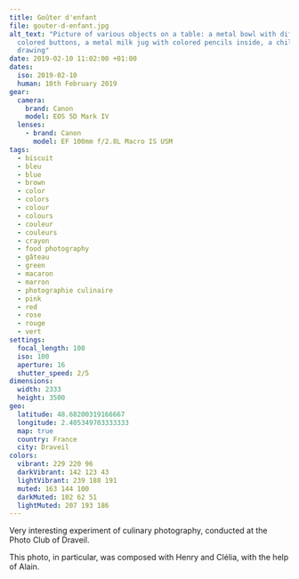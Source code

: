 ```yaml
---
title: Goûter d'enfant
file: gouter-d-enfant.jpg
alt_text: "Picture of various objects on a table: a metal bowl with different
  colored buttons, a metal milk jug with colored pencils inside, a child's
  drawing"
date: 2019-02-10 11:02:00 +01:00
dates:
  iso: 2019-02-10
  human: 10th February 2019
gear:
  camera:
    brand: Canon
    model: EOS 5D Mark IV
  lenses:
    - brand: Canon
      model: EF 100mm f/2.8L Macro IS USM
tags:
  - biscuit
  - bleu
  - blue
  - brown
  - color
  - colors
  - colour
  - colours
  - couleur
  - couleurs
  - crayon
  - food photography
  - gâteau
  - green
  - macaron
  - marron
  - photographie culinaire
  - pink
  - red
  - rose
  - rouge
  - vert
settings:
  focal_length: 100
  iso: 100
  aperture: 16
  shutter_speed: 2/5
dimensions:
  width: 2333
  height: 3500
geo:
  latitude: 48.68200319166667
  longitude: 2.405349703333333
  map: true
  country: France
  city: Draveil
colors:
  vibrant: 229 220 96
  darkVibrant: 142 123 43
  lightVibrant: 239 188 191
  muted: 163 144 100
  darkMuted: 102 62 51
  lightMuted: 207 193 186
---
```


Very interesting experiment of culinary photography, conducted at the Photo Club of Draveil.

This photo, in particular, was composed with Henry and Clélia, with the help of Alain.
